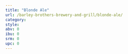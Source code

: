 ```yaml
---
title: "Blonde Ale"
url: /barley-brothers-brewery-and-grill/blonde-ale/
category: 
style: 
abv: 0
ibu: 0
srm: 0
upc: 0
---
```


